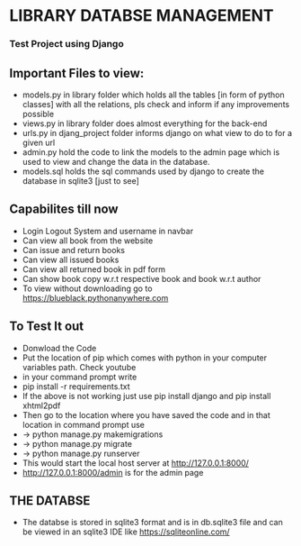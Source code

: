 # LIBRARY DATABSE MANAGEMENT
### Test Project using Django

## Important Files to view:
* models.py in library folder which holds all the tables [in form of python classes] with all the relations, pls check and inform if any improvements possible
* views.py in library folder does almost everything for the back-end
* urls.py in djang_project folder informs django on what view to do to for a given url
* admin.py hold the code to link the models to the admin page which is used to view and change the data in the database.
* models.sql holds the sql commands used by django to create the database in sqlite3 [just to see]

## Capabilites till now
* Login Logout System and username in navbar
* Can view all book from the website
* Can issue and return books
* Can view all issued books
* Can view all returned book in pdf form
* Can show book copy w.r.t respective book and book w.r.t author
* To view without downloading go to https://blueblack.pythonanywhere.com

## To Test It out
* Donwload the Code
* Put the location of pip which comes with python in your computer variables path. Check youtube
* in your command prompt write
* pip install -r requirements.txt
* If the above is not working just use pip install django and pip install xhtml2pdf
* Then go to the location where you have saved the code and in that location in command prompt use 
* -> python manage.py makemigrations
* -> python manage.py migrate
* -> python manage.py runserver
* This would start the local host server at http://127.0.0.1:8000/
* http://127.0.0.1:8000/admin is for the admin page

## THE DATABSE 
* The databse is stored in sqlite3 format and is in db.sqlite3 file and can be viewed in an sqlite3 IDE like https://sqliteonline.com/
